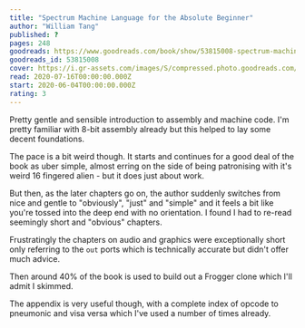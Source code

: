 ```yaml
---
title: "Spectrum Machine Language for the Absolute Beginner"
author: "William Tang"
published: ?
pages: 248
goodreads: https://www.goodreads.com/book/show/53815008-spectrum-machine-language-for-the-absolute-beginner
goodreads_id: 53815008
cover: https://i.gr-assets.com/images/S/compressed.photo.goodreads.com/books/1591255140l/53815008._SX315_.jpg
read: 2020-07-16T00:00:00.000Z
start: 2020-06-04T00:00:00.000Z
rating: 3
---
```


Pretty gentle and sensible introduction to assembly and machine code. I'm pretty familiar with 8-bit assembly already but this helped to lay some decent foundations.

The pace is a bit weird though. It starts and continues for a good deal of the book as uber simple, almost erring on the side of being patronising with it's weird 16 fingered alien - but it does just about work.

But then, as the later chapters go on, the author suddenly switches from nice and gentle to "obviously", "just" and "simple" and it feels a bit like you're tossed into the deep end with no orientation. I found I had to re-read seemingly short and "obvious" chapters.

Frustratingly the chapters on audio and graphics were exceptionally short only referring to the `out` ports which is technically accurate but didn't offer much advice.

Then around 40% of the book is used to build out a Frogger clone which I'll admit I skimmed.

The appendix is very useful though, with a complete index of opcode to pneumonic and visa versa which I've used a number of times already.
